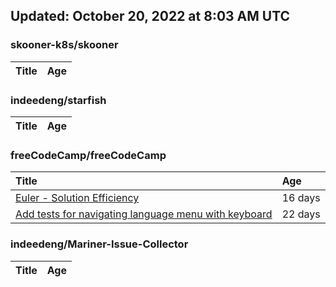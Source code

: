 ## Updated: October 20, 2022 at 8:03 AM UTC


### skooner-k8s/skooner
|**Title**|**Age**|
|:----|:----|


### indeedeng/starfish
|**Title**|**Age**|
|:----|:----|


### freeCodeCamp/freeCodeCamp
|**Title**|**Age**|
|:----|:----|
|[Euler - Solution Efficiency ](https://github.com/freeCodeCamp/freeCodeCamp/issues/47824)|16&nbsp;days|
|[Add tests for navigating language menu with keyboard](https://github.com/freeCodeCamp/freeCodeCamp/issues/47649)|22&nbsp;days|


### indeedeng/Mariner-Issue-Collector
|**Title**|**Age**|
|:----|:----|